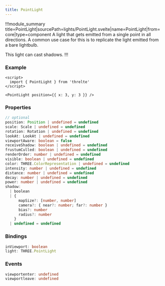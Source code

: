 ```yaml
---
title: PointLight
---
```


!!!module_summary title=PointLight|sourcePath=lights/PointLight.svelte|name=PointLight|from=core|type=component
A light that gets emitted from a single point in all directions. A common use case for this is to replicate the light emitted from a bare lightbulb.

This light can cast shadows.
!!!

### Example

```svelte
<script>
  import { PointLight } from 'threlte'
</script>

<PointLight position={{ x: 3, y: 3 }} />
```

### Properties

```ts
// optional
position: Position | undefined = undefined
scale: Scale | undefined = undefined
rotation: Rotation | undefined = undefined
lookAt: LookAt | undefined = undefined
viewportAware: boolean = false
receiveShadow: boolean | undefined = undefined
frustumCulled: boolean | undefined = undefined
renderOrder: number | undefined = undefined
visible: boolean | undefined = undefined
color: THREE.ColorRepresentation | undefined = undefined
intensity: number | undefined = undefined
distance: number | undefined = undefined
decay: number | undefined = undefined
power: number | undefined = undefined
shadow:
  | boolean
  | {
      mapSize?: [number, number]
      camera?: { near?: number; far?: number }
      bias?: number
      radius?: number
    }
  | undefined = undefined
```

### Bindings

```ts
inViewport: boolean
light: THREE.PointLight
```

### Events

```ts
viewportenter: undefined
viewportleave: undefined
```
